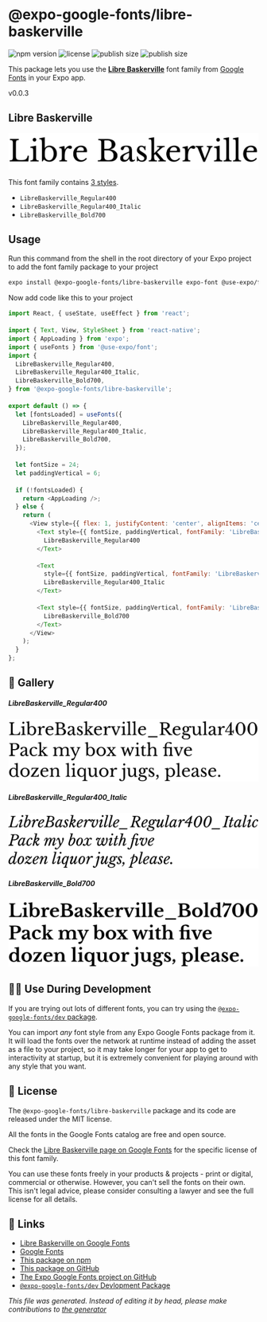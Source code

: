 # @expo-google-fonts/libre-baskerville

![npm version](https://flat.badgen.net/npm/v/@expo-google-fonts/libre-baskerville)
![license](https://flat.badgen.net/github/license/expo/google-fonts)
![publish size](https://flat.badgen.net/packagephobia/install/@expo-google-fonts/libre-baskerville)
![publish size](https://flat.badgen.net/packagephobia/publish/@expo-google-fonts/libre-baskerville)

This package lets you use the [**Libre Baskerville**](https://fonts.google.com/specimen/Libre+Baskerville) font family from [Google Fonts](https://fonts.google.com/) in your Expo app.

v0.0.3

## Libre Baskerville

![Libre Baskerville](./font-family.png)

This font family contains [3 styles](#gallery).

- `LibreBaskerville_Regular400`
- `LibreBaskerville_Regular400_Italic`
- `LibreBaskerville_Bold700`

## Usage

Run this command from the shell in the root directory of your Expo project to add the font family package to your project
```sh
expo install @expo-google-fonts/libre-baskerville expo-font @use-expo/font
```

Now add code like this to your project
```js
import React, { useState, useEffect } from 'react';

import { Text, View, StyleSheet } from 'react-native';
import { AppLoading } from 'expo';
import { useFonts } from '@use-expo/font';
import {
  LibreBaskerville_Regular400,
  LibreBaskerville_Regular400_Italic,
  LibreBaskerville_Bold700,
} from '@expo-google-fonts/libre-baskerville';

export default () => {
  let [fontsLoaded] = useFonts({
    LibreBaskerville_Regular400,
    LibreBaskerville_Regular400_Italic,
    LibreBaskerville_Bold700,
  });

  let fontSize = 24;
  let paddingVertical = 6;

  if (!fontsLoaded) {
    return <AppLoading />;
  } else {
    return (
      <View style={{ flex: 1, justifyContent: 'center', alignItems: 'center' }}>
        <Text style={{ fontSize, paddingVertical, fontFamily: 'LibreBaskerville_Regular400' }}>
          LibreBaskerville_Regular400
        </Text>

        <Text
          style={{ fontSize, paddingVertical, fontFamily: 'LibreBaskerville_Regular400_Italic' }}>
          LibreBaskerville_Regular400_Italic
        </Text>

        <Text style={{ fontSize, paddingVertical, fontFamily: 'LibreBaskerville_Bold700' }}>
          LibreBaskerville_Bold700
        </Text>
      </View>
    );
  }
};

```

## 🔡 Gallery

##### LibreBaskerville_Regular400
![LibreBaskerville_Regular400](./9823638a0177e6fb752280379b200fdaa407e687c8c8e2e7f67bb73b6098f478.ttf.png)

##### LibreBaskerville_Regular400_Italic
![LibreBaskerville_Regular400_Italic](./47c63ebb507fc5ce683210642c5b0529745a907c2a98ca886eef85e798558b3b.ttf.png)

##### LibreBaskerville_Bold700
![LibreBaskerville_Bold700](./e4f9416f4d8d90e78dc3993de94575a0c44a72da6b4216e5f6346cfee242d201.ttf.png)


## 👩‍💻 Use During Development

If you are trying out lots of different fonts, you can try using the [`@expo-google-fonts/dev` package](https://github.com/expo/google-fonts/tree/master/font-packages/dev#readme).

You can import *any* font style from any Expo Google Fonts package from it. It will load the fonts
over the network at runtime instead of adding the asset as a file to your project, so it may take longer
for your app to get to interactivity at startup, but it is extremely convenient
for playing around with any style that you want.

## 📖 License

The `@expo-google-fonts/libre-baskerville` package and its code are released under the MIT license.

All the fonts in the Google Fonts catalog are free and open source.

Check the [Libre Baskerville page on Google Fonts](https://fonts.google.com/specimen/Libre+Baskerville) for the specific license of this font family.

You can use these fonts freely in your products & projects - print or digital, commercial or otherwise. However, you can't sell the fonts on their own. This isn't legal advice, please consider consulting a lawyer and see the full license for all details.

## 🔗 Links

- [Libre Baskerville on Google Fonts](https://fonts.google.com/specimen/Libre+Baskerville)
- [Google Fonts](https://fonts.google.com/)
- [This package on npm](https://www.npmjs.com/package/@expo-google-fonts/libre-baskerville)
- [This package on GitHub](https://github.com/expo/google-fonts/tree/master/font-packages/libre-baskerville)
- [The Expo Google Fonts project on GitHub](https://github.com/expo/google-fonts)
- [`@expo-google-fonts/dev` Devlopment Package](https://github.com/expo/google-fonts/tree/master/font-packages/dev)


*This file was generated. Instead of editing it by head, please make contributions to [the generator](https://github.com/expo/google-fonts/tree/master/packages/generator)*
